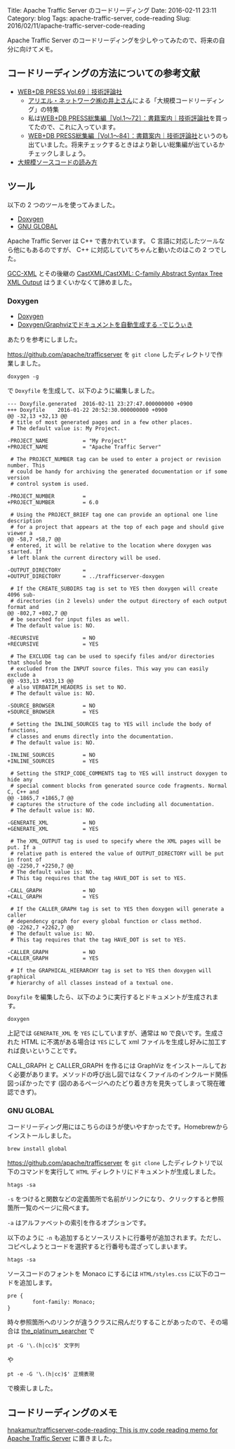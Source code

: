 Title: Apache Traffic Server のコードリーディング
Date: 2016-02-11 23:11
Category: blog
Tags: apache-traffic-server, code-reading
Slug: 2016/02/11/apache-traffic-server-code-reading

Apache Traffic Server のコードリーディングを少しやってみたので、将来の自分に向けてメモ。

## コードリーディングの方法についての参考文献

* [WEB+DB PRESS Vol.69｜技術評論社](http://gihyo.jp/magazine/wdpress/archive/2012/vol69)
    * [アリエル・ネットワーク㈱の井上さん](http://dev.ariel-networks.com/wp/archives/author/inoue)による「大規模コードリーディング」の特集
    * 私は[WEB+DB PRESS総集編［Vol.1～72］：書籍案内｜技術評論社](http://gihyo.jp/book/2013/978-4-7741-5783-2)を買ってたので、これに入っています。
    * [WEB+DB PRESS総集編［Vol.1～84］：書籍案内｜技術評論社](http://gihyo.jp/book/2015/978-4-7741-7538-6)というのも出ていました。将来チェックするときはより新しい総集編が出ているかチェックしましょう。
* [大規模ソースコードの読み方](http://www.slideshare.net/satorutakeuchi18/viewing-source-code)


## ツール

以下の 2 つのツールを使ってみました。

* [Doxygen](http://www.doxygen.jp/)
* [GNU GLOBAL](http://www.tamacom.com/global-j.html)

Apache Traffic Server は C++ で書かれています。 C 言語に対応したツールなら他にもあるのですが、 C++ に対応していてちゃんと動いたのはこの 2 つでした。

[GCC-XML](http://gccxml.github.io/HTML/Index.html) とその後継の [CastXML/CastXML: C-family Abstract Syntax Tree XML Output](https://github.com/CastXML/CastXML#readme) はうまくいかなくて諦めました。

### Doxygen

* [Doxygen](http://www.doxygen.jp/starting.html)
* [Doxygen/Graphvizでドキュメントを自動生成する -でじうぃき](http://onlineconsultant.jp/pukiwiki/?Doxygen%2FGraphviz%E3%81%A7%E3%83%89%E3%82%AD%E3%83%A5%E3%83%A1%E3%83%B3%E3%83%88%E3%82%92%E8%87%AA%E5%8B%95%E7%94%9F%E6%88%90%E3%81%99%E3%82%8B)

あたりを参考にしました。

https://github.com/apache/trafficserver を `git clone` したディレクトリで作業しました。

```
doxygen -g
```

で `Doxyfile` を生成して、以下のように編集しました。

```
--- Doxyfile.generated	2016-02-11 23:27:47.000000000 +0900
+++ Doxyfile	2016-01-22 20:52:30.000000000 +0900
@@ -32,13 +32,13 @@
 # title of most generated pages and in a few other places.
 # The default value is: My Project.
 
-PROJECT_NAME           = "My Project"
+PROJECT_NAME           = "Apache Traffic Server"
 
 # The PROJECT_NUMBER tag can be used to enter a project or revision number. This
 # could be handy for archiving the generated documentation or if some version
 # control system is used.
 
-PROJECT_NUMBER         =
+PROJECT_NUMBER         = 6.0
 
 # Using the PROJECT_BRIEF tag one can provide an optional one line description
 # for a project that appears at the top of each page and should give viewer a
@@ -58,7 +58,7 @@
 # entered, it will be relative to the location where doxygen was started. If
 # left blank the current directory will be used.
 
-OUTPUT_DIRECTORY       =
+OUTPUT_DIRECTORY       = ../trafficserver-doxygen
 
 # If the CREATE_SUBDIRS tag is set to YES then doxygen will create 4096 sub-
 # directories (in 2 levels) under the output directory of each output format and
@@ -802,7 +802,7 @@
 # be searched for input files as well.
 # The default value is: NO.
 
-RECURSIVE              = NO
+RECURSIVE              = YES
 
 # The EXCLUDE tag can be used to specify files and/or directories that should be
 # excluded from the INPUT source files. This way you can easily exclude a
@@ -933,13 +933,13 @@
 # also VERBATIM_HEADERS is set to NO.
 # The default value is: NO.
 
-SOURCE_BROWSER         = NO
+SOURCE_BROWSER         = YES
 
 # Setting the INLINE_SOURCES tag to YES will include the body of functions,
 # classes and enums directly into the documentation.
 # The default value is: NO.
 
-INLINE_SOURCES         = NO
+INLINE_SOURCES         = YES
 
 # Setting the STRIP_CODE_COMMENTS tag to YES will instruct doxygen to hide any
 # special comment blocks from generated source code fragments. Normal C, C++ and
@@ -1865,7 +1865,7 @@
 # captures the structure of the code including all documentation.
 # The default value is: NO.
 
-GENERATE_XML           = NO
+GENERATE_XML           = YES
 
 # The XML_OUTPUT tag is used to specify where the XML pages will be put. If a
 # relative path is entered the value of OUTPUT_DIRECTORY will be put in front of
@@ -2250,7 +2250,7 @@
 # The default value is: NO.
 # This tag requires that the tag HAVE_DOT is set to YES.
 
-CALL_GRAPH             = NO
+CALL_GRAPH             = YES
 
 # If the CALLER_GRAPH tag is set to YES then doxygen will generate a caller
 # dependency graph for every global function or class method.
@@ -2262,7 +2262,7 @@
 # The default value is: NO.
 # This tag requires that the tag HAVE_DOT is set to YES.
 
-CALLER_GRAPH           = NO
+CALLER_GRAPH           = YES
 
 # If the GRAPHICAL_HIERARCHY tag is set to YES then doxygen will graphical
 # hierarchy of all classes instead of a textual one.
```

`Doxyfile` を編集したら、以下のように実行するとドキュメントが生成されます。

```
doxygen
```

上記では `GENERATE_XML` を `YES` にしていますが、通常は `NO` で良いです。生成された HTML に不満がある場合は `YES` にして xml ファイルを生成し好みに加工すれば良いということです。

CALL_GRAPH と CALLER_GRAPH を作るには GraphViz をインストールしておく必要があります。メソッドの呼び出し図ではなくファイルのインクルード関係図っぽかったです (図のあるページへのたどり着き方を見失ってしまって現在確認できず)。

### GNU GLOBAL

コードリーディング用にはこちらのほうが使いやすかったです。Homebrewからインストールしました。

```
brew install global
```

https://github.com/apache/trafficserver を `git clone` したディレクトリで以下のコマンドを実行して `HTML` ディレクトリにドキュメントが生成しました。

```
htags -sa
```

`-s` をつけると関数などの定義箇所で名前がリンクになり、クリックすると参照箇所一覧のページに飛べます。

`-a` はアルファベットの索引を作るオプションです。

以下のように `-n` も追加するとソースリストに行番号が追加されます。ただし、コピペしようとコードを選択すると行番号も混ざってしまいます。

```
htags -sa
```

ソースコードのフォントを Monaco にするには `HTML/styles.css` に以下のコードを追加します。

```
pre {
        font-family: Monaco;
}
```

時々参照箇所へのリンクが違うクラスに飛んだりすることがあったので、その場合は [the_platinum_searcher](https://github.com/monochromegane/the_platinum_searcher) で

```
pt -G '\.(h|cc)$' 文字列
```

や

```
pt -e -G '\.(h|cc)$' 正規表現
```

で検索しました。

## コードリーディングのメモ

[hnakamur/trafficserver-code-reading: This is my code reading memo for Apache Traffic Server](https://github.com/hnakamur/trafficserver-code-reading) に置きました。
